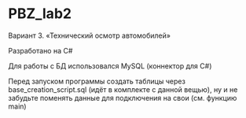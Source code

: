 # PBZ_lab2
Вариант 3. «Технический осмотр автомобилей»

Разработано на C#

Для работы с БД использовался MySQL (коннектор для C#)

Перед запуском программы создать таблицы через base_creation_script.sql (идёт в комплекте с данной вещью), ну и не забудьте поменять данные для подключения на свои (см. функцию main)
